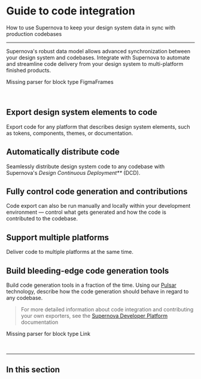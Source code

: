 
# Guide to code integration

How to use Supernova to keep your design system data in sync with production codebases

---

Supernova's robust data model allows advanced synchronization between your design system and codebases. Integrate with Supernova to automate and streamline code delivery from your design system to multi-platform finished products.



Missing parser for block type FigmaFrames

 

## Export design system elements to code

Export code for any platform that describes design system elements, such as tokens, components, themes, or documentation.

## Automatically distribute code

Seamlessly distribute design system code to any codebase with Supernova's _Design Continuous Deployment**_ (DCD).

## Fully control code generation and contributions

Code export can also be run manually and locally within your development environment — control what gets generated and how the code is contributed to the codebase.

## Support multiple platforms

Deliver code to multiple platforms at the same time.

## Build bleeding-edge code generation tools

Build code generation tools in a fraction of the time. Using our [Pulsar](https://developers.supernova.io/pulsar-language) technology, describe how the code generation should behave in regard to any codebase.

> For more detailed information about code integration and contributing your own exporters, see the [Supernova Developer Platform](https://developers.supernova.io/) documentation



Missing parser for block type Link

 

---

## In this section